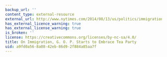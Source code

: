 ```yaml
---
backup_url: ''
content_type: external-resource
external_url: http://www.nytimes.com/2014/08/13/us/politics/immigration-house-republicans-tea-party.html
has_external_licence_warning: true
has_external_license_warning: true
is_broken: ''
license: https://creativecommons.org/licenses/by-nc-sa/4.0/
title: On Immigration, G. O. P. Starts to Embrace Tea Party
uid: a9fd0a56-8a08-42eb-86d9-2f884a85aa7f
---
```

